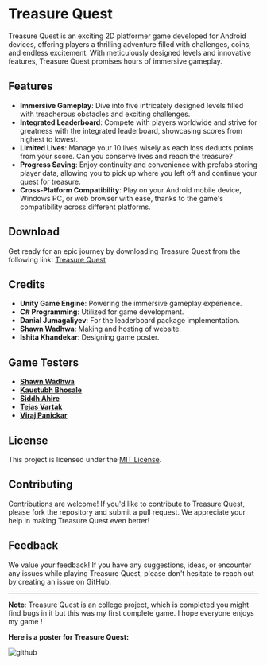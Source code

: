 # Treasure Quest

Treasure Quest is an exciting 2D platformer game developed for Android devices, offering players a thrilling adventure filled with challenges, coins, and endless excitement. With meticulously designed levels and innovative features, Treasure Quest promises hours of immersive gameplay.

## Features

- **Immersive Gameplay**: Dive into five intricately designed levels filled with treacherous obstacles and exciting challenges.
- **Integrated Leaderboard**: Compete with players worldwide and strive for greatness with the integrated leaderboard, showcasing scores from highest to lowest.
- **Limited Lives**: Manage your 10 lives wisely as each loss deducts points from your score. Can you conserve lives and reach the treasure?
- **Progress Saving**: Enjoy continuity and convenience with prefabs storing player data, allowing you to pick up where you left off and continue your quest for treasure.
- **Cross-Platform Compatibility**: Play on your Android mobile device, Windows PC, or web browser with ease, thanks to the game's compatibility across different platforms.

## Download

Get ready for an epic journey by downloading Treasure Quest from the following link: [Treasure Quest](https://treasurequest.vercel.app/)

## Credits

- **Unity Game Engine**: Powering the immersive gameplay experience.
- **C# Programming**: Utilized for game development.
- **Danial Jumagaliyev**: For the leaderboard package implementation.
- **[Shawn Wadhwa](https://github.com/ceasonal)**: Making and hosting of website.
- **Ishita Khandekar**: Designing game poster.

## Game Testers
- **[Shawn Wadhwa](https://github.com/ceasonal)**
- **[Kaustubh Bhosale](https://github.com/Sipher2003)**
- **[Siddh Ahire](https://github.com/siddh0)**
- **[Tejas Vartak](https://github.com/crizmo)**
- **[Viraj Panickar](https://github.com/TheZeronet)**

##


## License

This project is licensed under the [MIT License](LICENSE).

## Contributing

Contributions are welcome! If you'd like to contribute to Treasure Quest, please fork the repository and submit a pull request. We appreciate your help in making Treasure Quest even better!

## Feedback

We value your feedback! If you have any suggestions, ideas, or encounter any issues while playing Treasure Quest, please don't hesitate to reach out by creating an issue on GitHub.

---

**Note**: Treasure Quest is an college project, which is completed you might find bugs in it but this was my first complete game. I hope everyone enjoys my game !

**Here is a poster for Treasure Quest:**

![github](https://github.com/Nnknoob/TreasureQuest/assets/95896935/8188eaf7-2d31-4ecf-a112-900b1cfd1b67)

